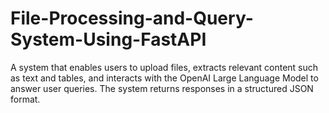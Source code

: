 # File-Processing-and-Query-System-Using-FastAPI
A system that enables users to upload files, extracts relevant content such as text and tables, and interacts with the OpenAI Large Language Model to answer user queries.  The system returns responses in a structured JSON format.
